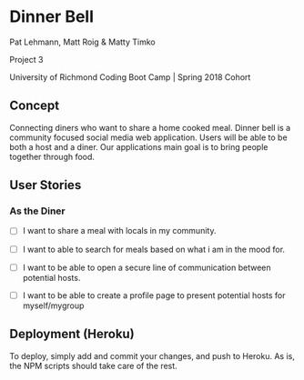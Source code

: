 # Dinner Bell

 Pat Lehmann, Matt Roig & Matty Timko
 
 Project 3
 
 University of Richmond Coding Boot Camp | Spring 2018 Cohort

## Concept
Connecting diners who want to share a home cooked meal. Dinner bell is a community focused social media web application. Users will be able to be both a host and a diner. Our applications main goal is to bring people together through food.

## User Stories

### As the Diner
- [ ] I want to share a meal with locals in my community.
- [ ] I want to able to search for meals based on what i am in the mood for.
- [ ] I want to be able to open a secure line of communication between potential hosts.
- [ ] I want to be able to create a profile page to present potential hosts for myself/mygroup


## Deployment (Heroku)

To deploy, simply add and commit your changes, and push to Heroku. As is, the NPM scripts should take care of the rest.
